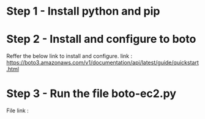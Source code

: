 # Step 1 - Install python and pip

# Step 2 - Install and configure to boto
  Reffer the below link to install and configure.
  link : https://boto3.amazonaws.com/v1/documentation/api/latest/guide/quickstart.html
  
# Step 3 - Run the file boto-ec2.py
   File link : 
  
